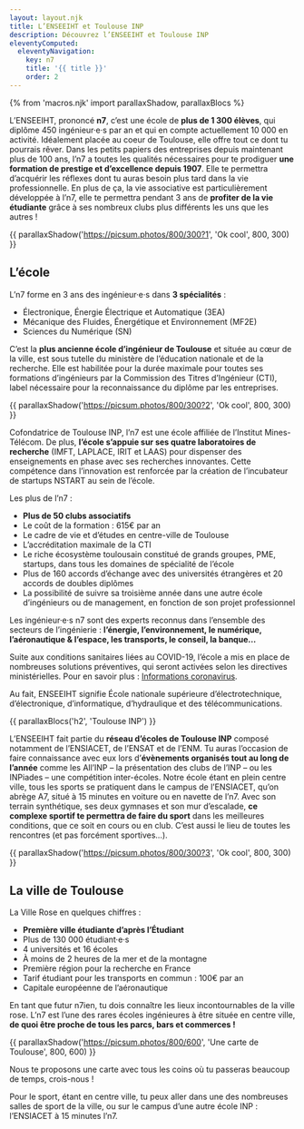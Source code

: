 ```yaml
---
layout: layout.njk
title: L’ENSEEIHT et Toulouse INP
description: Découvrez l’ENSEEIHT et Toulouse INP
eleventyComputed:
  eleventyNavigation:
    key: n7
    title: '{{ title }}'
    order: 2
---
```


{% from 'macros.njk' import parallaxShadow, parallaxBlocs %}

L’ENSEEIHT, prononcé **n7**, c’est une école de **plus de 1 300 élèves**, qui diplôme 450 ingénieur·e·s par an et qui en compte actuellement 10 000 en activité. Idéalement placée au coeur de Toulouse, elle offre tout ce dont tu pourrais rêver. Dans les petits papiers des entreprises depuis maintenant plus de 100 ans, l’n7 a toutes les qualités nécessaires pour te prodiguer **une formation de prestige et d’excellence depuis 1907**. Elle te permettra d’acquérir les réflexes dont tu auras besoin plus tard dans la vie professionnelle. En plus de ça, la vie associative est particulièrement développée à l’n7, elle te permettra pendant 3 ans de **profiter de la vie étudiante** grâce à ses nombreux clubs plus différents les uns que les autres !

{{ parallaxShadow('https://picsum.photos/800/300?1', 'Ok cool', 800, 300) }}

## L’école

L’n7 forme en 3 ans des ingénieur·e·s dans **3 spécialités** :
* Électronique, Énergie Électrique et Automatique (3EA)
* Mécanique des Fluides, Énergétique et Environnement (MF2E)
* Sciences du Numérique (SN)

C’est la **plus ancienne école d’ingénieur de Toulouse** et située au cœur de la ville, est sous tutelle du ministère de l’éducation nationale et de la recherche. Elle est habilitée pour la durée maximale pour toutes ses formations d’ingénieurs par la Commission des Titres d’Ingénieur (CTI), label nécessaire pour la reconnaissance du diplôme par les entreprises.

{{ parallaxShadow('https://picsum.photos/800/300?2', 'Ok cool', 800, 300) }}

Cofondatrice de Toulouse INP, l’n7 est une école affiliée de l’Institut Mines-Télécom. De plus, **l’école s’appuie sur ses quatre laboratoires de recherche** (IMFT, LAPLACE, IRIT et LAAS) pour dispenser des enseignements en phase avec ses recherches innovantes. Cette compétence dans l’innovation est renforcée par la création de l’incubateur de startups NSTART au sein de l’école.

Les plus de l’n7 :
* **Plus de 50 clubs associatifs**
* Le coût de la formation : 615€ par an
* Le cadre de vie et d’études en centre-ville de Toulouse
* L’accréditation maximale de la CTI
* Le riche écosystème toulousain constitué de grands groupes, PME, startups, dans tous les domaines de spécialité de l’école
* Plus de 160 accords d’échange avec des universités étrangères et 20 accords de doubles diplômes
* La possibilité de suivre sa troisième année dans une autre école d’ingénieurs ou de management, en fonction de son projet professionnel

Les ingénieur·e·s n7 sont des experts reconnus dans l’ensemble des secteurs de l’ingénierie : **l’énergie, l’environnement, le numérique, l’aéronautique & l’espace, les transports, le conseil, la banque…**

Suite aux conditions sanitaires liées au COVID-19, l’école a mis en place de nombreuses solutions préventives, qui seront activées selon les directives ministérielles. Pour en savoir plus : [Informations coronavirus](http://www.inp-toulouse.fr/fr/toulouse-inp/actualites/coronavirus.html).

Au fait, ENSEEIHT signifie École nationale supérieure d’électrotechnique, d’électronique, d’informatique, d’hydraulique et des télécommunications.

{{ parallaxBlocs('h2', 'Toulouse INP') }}

L’ENSEEIHT fait partie du **réseau d’écoles de Toulouse INP** composé notamment de l’ENSIACET, de l’ENSAT et de l’ENM. Tu auras l’occasion de faire connaissance avec eux lors d’**évènements organisés tout au long de l’année** comme les All’INP – la présentation des clubs de l’INP – ou les INPiades – une compétition inter-écoles. Notre école étant en plein centre ville, tous les sports se pratiquent dans le campus de l’ENSIACET, qu’on abrège A7, situé à 15 minutes en voiture ou en navette de l’n7. Avec son terrain synthétique, ses deux gymnases et son mur d’escalade, **ce complexe sportif te permettra de faire du sport** dans les meilleures conditions, que ce soit en cours ou en club. C’est aussi le lieu de toutes les rencontres (et pas forcément sportives…).

{{ parallaxShadow('https://picsum.photos/800/300?3', 'Ok cool', 800, 300) }}

## La ville de Toulouse

La Ville Rose en quelques chiffres :
* **Première ville étudiante d’après l’Étudiant**
* Plus de 130 000 étudiant·e·s
* 4 universités et 16 écoles
* À moins de 2 heures de la mer et de la montagne
* Première région pour la recherche en France
* Tarif étudiant pour les transports en commun : 100€ par an
* Capitale européenne de l’aéronautique

En tant que futur n7ien, tu dois connaître les lieux incontournables de la ville rose. L’n7 est l’une des rares écoles ingénieures à être située en centre ville, **de quoi être proche de tous les parcs, bars et commerces !**

{{ parallaxShadow('https://picsum.photos/800/600', 'Une carte de Toulouse', 800, 600) }}

Nous te proposons une carte avec tous les coins où tu passeras beaucoup de temps, crois-nous !

Pour le sport, étant en centre ville, tu peux aller dans une des nombreuses salles de sport de la ville, ou sur le campus d’une autre école INP : l’ENSIACET à 15 minutes l’n7.
